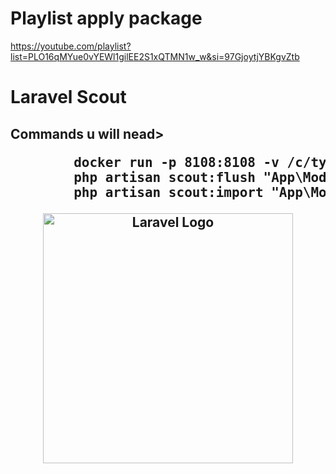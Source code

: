 

<h1>Playlist apply package</h1>

https://youtube.com/playlist?list=PLO16qMYue0vYEWl1gilEE2S1xQTMN1w_w&si=97GjoytjYBKgvZtb
<h1>Laravel Scout </h1>
<h2>Commands u will nead>
    
<pre>
        docker run -p 8108:8108 -v /c/typesense-data:/data typesense/typesense:28.0 --data-dir=/data --api-key=xyz
        php artisan scout:flush "App\Models\specialist" 
        php artisan scout:import "App\Models\specialist"
</pre>


<p align="center"><a href="https://laravel.com" target="_blank"><img src="https://raw.githubusercontent.com/laravel/art/master/logo-lockup/5%20SVG/2%20CMYK/1%20Full%20Color/laravel-logolockup-cmyk-red.svg" width="400" alt="Laravel Logo"></a></p>

 
